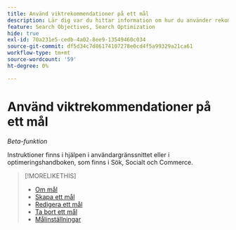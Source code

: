 ```yaml
---
title: Använd viktrekommendationer på ett mål
description: Lär dig var du hittar information om hur du använder rekommenderade målvikter.
feature: Search Objectives, Search Optimization
hide: true
exl-id: 70a231e5-cedb-4a02-8ee9-13549460c034
source-git-commit: df5d34c7d86174107278e0cd4f5a99329a21ca61
workflow-type: tm+mt
source-wordcount: '59'
ht-degree: 0%

---
```


# Använd viktrekommendationer på ett mål

*Beta-funktion*

Instruktioner finns i hjälpen i användargränssnittet eller i optimeringshandboken, som finns i Sök, Socialt och Commerce.

>[!MORELIKETHIS]
>
>* [Om mål](objective-about.md)
>* [Skapa ett mål](objective-create.md)
>* [Redigera ett mål](objective-edit.md)
>* [Ta bort ett mål](objective-delete.md)
>* [Målinställningar](objective-settings.md)
